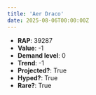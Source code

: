 ```yaml
---
title: 'Aer Draco'
date: 2025-08-06T00:00:00Z
---
```

- **RAP**: 39287
- **Value**: -1
- **Demand level**: 0
- **Trend**: -1
- **Projected?**: True
- **Hyped?**: True
- **Rare?**: True
